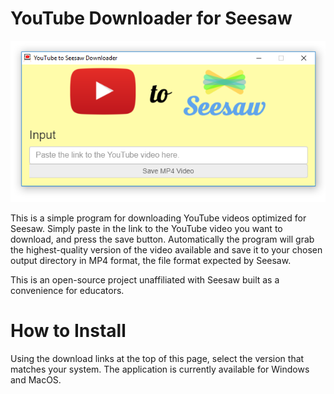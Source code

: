 # YouTube Downloader for Seesaw

![Windows screenshot of the program in action](screenshot.PNG)

This is a simple program for downloading YouTube videos optimized for Seesaw.
Simply paste in the link to the YouTube video you want to download, and press
the save button. Automatically the program will grab the highest-quality version
of the video available and save it to your chosen output directory in MP4
format, the file format expected by Seesaw.

This is an open-source project unaffiliated with Seesaw built as a convenience
for educators.

# How to Install
Using the download links at the top of this page, select the version that matches
your system. The application is currently available for Windows and MacOS.
